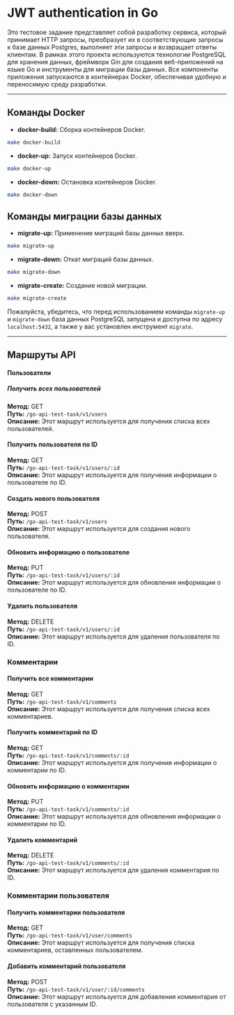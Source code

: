 # JWT authentication in Go

Это тестовое задание представляет собой разработку сервиса, который принимает HTTP запросы, преобразует их в соответствующие запросы к базе данных Postgres, выполняет эти запросы и возвращает ответы клиентам. В рамках этого проекта используются технологии PostgreSQL для хранения данных, фреймворк Gin для создания веб-приложений на языке Go и инструменты для миграции базы данных. Все компоненты приложения запускаются в контейнерах Docker, обеспечивая удобную и переносимую среду разработки.

---

## Команды Docker

- **docker-build:** Сборка контейнеров Docker.
```bash
make docker-build
```
- **docker-up:** Запуск контейнеров Docker.
```bash
make docker-up
```
- **docker-down:** Остановка контейнеров Docker.
```bash
make docker-down
```

## Команды миграции базы данных

- **migrate-up:** Применение миграций базы данных вверх.
```bash
make migrate-up
```
- **migrate-down:** Откат миграций базы данных.
```bash
make migrate-down
```
- **migrate-create:** Создание новой миграции.
```bash
make migrate-create
```

Пожалуйста, убедитесь, что перед использованием команды `migrate-up` и `migrate-down` база данных PostgreSQL запущена и доступна по адресу `localhost:5432`, а также у вас установлен инструмент `migrate`.

---

## Маршруты API

#### Пользователи

##### Получить всех пользователей

**Метод:** GET  
**Путь:** `/go-api-test-task/v1/users`  
**Описание:** Этот маршрут используется для получения списка всех пользователей.

#### Получить пользователя по ID

**Метод:** GET  
**Путь:** `/go-api-test-task/v1/users/:id`  
**Описание:** Этот маршрут используется для получения информации о пользователе по ID.

#### Создать нового пользователя

**Метод:** POST  
**Путь:** `/go-api-test-task/v1/users`  
**Описание:** Этот маршрут используется для создания нового пользователя.

#### Обновить информацию о пользователе

**Метод:** PUT  
**Путь:** `/go-api-test-task/v1/users/:id`  
**Описание:** Этот маршрут используется для обновления информации о пользователе по ID.

#### Удалить пользователя

**Метод:** DELETE  
**Путь:** `/go-api-test-task/v1/users/:id`  
**Описание:** Этот маршрут используется для удаления пользователя по ID.

### Комментарии

#### Получить все комментарии

**Метод:** GET  
**Путь:** `/go-api-test-task/v1/comments`  
**Описание:** Этот маршрут используется для получения списка всех комментариев.

#### Получить комментарий по ID

**Метод:** GET  
**Путь:** `/go-api-test-task/v1/comments/:id`  
**Описание:** Этот маршрут используется для получения информации о комментарии по ID.

#### Обновить информацию о комментарии

**Метод:** PUT  
**Путь:** `/go-api-test-task/v1/comments/:id`  
**Описание:** Этот маршрут используется для обновления информации о комментарии по ID.

#### Удалить комментарий

**Метод:** DELETE  
**Путь:** `/go-api-test-task/v1/comments/:id`  
**Описание:** Этот маршрут используется для удаления комментария по ID.

### Комментарии пользователя

#### Получить комментарии пользователя

**Метод:** GET  
**Путь:** `/go-api-test-task/v1/user/comments`  
**Описание:** Этот маршрут используется для получения списка комментариев, оставленных пользователем.

#### Добавить комментарий пользователя

**Метод:** POST  
**Путь:** `/go-api-test-task/v1/user/:id/comments`  
**Описание:** Этот маршрут используется для добавления комментария от пользователя с указанным ID.
